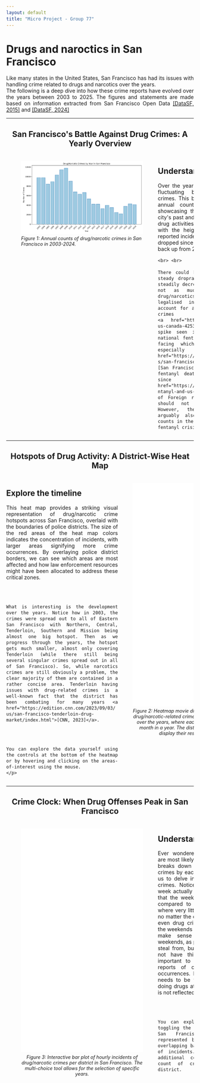 ```yaml
---
layout: default
title: "Micro Project - Group 77"
---
```


<div class = "header" >
  <h1>Drugs and naroctics in San Francisco</h1>
</div>
<div class="introduction" markdown="1" style="max-width: 1200px; margin: 0 auto; text-align: justify; text-justify: inter-word;">
  Like many states in the United States, San Francisco has had its issues with handling crime related to drugs and narcotics over the years. <br>
  The following is a deep dive into how these crime reports have evolved over the years between 2003 to 2025. 
  The figures and statements are made based on information extracted from San Francisco Open Data <a href="https://data.sfgov.org/Public-Safety/Police-Department-Incident-Reports-2018-to-Present/wg3w-h783/about_data">[DataSF, 2015]</a> and <a href="https://data.sfgov.org/Public-Safety/Police-Department-Incident-Reports-Historical-2003/tmnf-yvry/about_data">[DataSF, 2024]</a> 
</div>

---

<div class = "figure-header" style="text-align: center; margin-bottom: 20px;">
  <h2>San Francisco's Battle Against Drug Crimes: A Yearly Overview</h2>
</div>

<div class="narrative-container" style="display: flex; align-items: flex-start; justify-content: space-between; width: 100%; max-width: 1200px; margin: 0 auto; overflow: hidden;">
  <figure class="image-container" style="flex: 1 1 65%; min-width: 65%; max-width: 65%; display: flex; justify-content: center; flex-direction: column; align-items: center;">
    <img src="/assets/figures/drug_crimes_by_year.png" alt="Figure 1" style="border:none; width: 100%; max-width: 100%; display: block;">
    <figcaption style="font-style: italic; font-size: 0.9em; margin-top: 5px;">Figure 1: Annual counts of drug/narcotic crimes in San Francisco in 2003-2024.</figcaption>
  </figure>
  <!-- <div class="image-container" style="flex: 1 1 65%; min-width: 65%; max-width: 65%; display: flex; justify-content: center;">
    <img src="/assets/figures/drug time series.png" alt="Figure 1" style="border:none; width: 100%; max-width: 100%; display: block;">
  </div> -->
  
  <div class="text-container" style="flex: 1 1 35%; min-width: 35%; max-width: 35%; text-align: justify; word-break: break-word; overflow-wrap: break-word; hyphens: auto; min-width: 300px;">
    <h2>Understanding the Data</h2>
    <p>Over the years, San Francisco has faced a fluctuating battle against drug-related crimes. This bar chart vividly illustrates the annual counts of drug/narcotic crimes, showcasing the peaks and troughs in the city's past and ongoing efforts to curb illegal drug activities. Each bar represents a year, with the height indicating the number of reported incidents. Notice how it has steadily dropped since 2009, but seems to be picking back up from 2022.
    
    <br> <br>

    There could be numerous causes for the steady droprate. Crime overall has been steadily decreasing in San Francisco, but not as much as is reflected in drug/narcotics. Recreational cannabis was legalised in 2018 which would also account for a drop in marijuanna-related crimes
    <a href="https://www.bbc.com/news/world-us-canada-42532776">[BBC, 2018]</a>. The spike seen in 2022 could reflect the national fentanyl crisis that America is facing which has hit San Francisco especially hard <a href="https://www.sfchronicle.com/projects/san-francisco-drug-overdose-deaths">[San Francisco Chronicle, 2025]</a>, but fentanyl deaths have been on the rise since 2016 <a href="https://www.cfr.org/backgrounder/fentanyl-and-us-opioid-epidemic">[Council of Foreign relations, 2025]</a>, so it should not only spike after 2022. However, the Corona epidemic could arguably also help explain the lower counts in the years 2019-2023 despite the fentanyl crisis.</p>
  </div>
</div>



---
<div class = "figure-header" style="text-align: center; margin-bottom: 20px;">
  <h2>Hotspots of Drug Activity: A District-Wise Heat Map</h2>
</div>

<div class="narrative-container" style="display: flex; align-items: flex-start; justify-content: space-between; width: 100%; max-width: 1200px; margin: 0 auto; overflow: hidden;">
  <div class="text-container" style="flex: 1 1 35%; min-width: 35%; max-width: 35%; text-align: justify; word-break: break-word; overflow-wrap: break-word; hyphens: auto; min-width: 300px;">
    <h2>Explore the timeline</h2>
    <p>This heat map provides a striking visual representation of drug/narcotic crime hotspots across San Francisco, overlaid with the boundaries of police districts. The size of the red areas of the heat map colors indicates the concentration of incidents, with larger areas signifying more crime occurrences. By overlaying police district borders, we can see which areas are most affected and how law enforcement resources might have been allocated to address these critical zones. 

  <br><br>

    What is interesting is the development over the years. Notice how in 2003, the crimes were spread out to all of Eastern San Francisco with Northern, Central, Tenderloin, Southern and Mission being almost one big hotspot. Then as we progress through the years, the hotspot gets much smaller, almost only covering Tenderloin (while there still being several singular crimes spread out in all of San Francisco). So, while narcotics crimes are still obviously a problem, the clear majority of them are contained in a rather concise area. Tenderloin having issues with drug-related crimes is a well-known fact that the district has been combating for many years <a href="https://edition.cnn.com/2023/09/03/us/san-francisco-tenderloin-drug-market/index.html">[CNN, 2023]</a>. 

  <br><br>

    You can explore the data yourself using the controls at the bottom of the heatmap or by hovering and clicking on the areas-of-interest using the mouse.  
    </p>
  </div>
  <!-- <div class="image-container" style="flex: 1 1 65%; min-width: 65%; max-width: 65%; display: flex; justify-content: center;">
    <iframe src="/assets/html/A2_san_francisco_heatmapwithtime.html" 
            style="border:none; width: 100%; height: 600px; max-width: 100%; display: block;"></iframe>
  </div> -->
  <figure class="image-container" style="flex: 1 1 65%; min-width: 65%; max-width: 65%; display: flex; flex-direction: column; align-items: center; justify-content: center;">
    <iframe src="/assets/html/A2_san_francisco_heatmapwithtime.html" 
            style="border:none; width: 100%; height: 600px; max-width: 100%; display: block;"></iframe>
    <figcaption style="font-style: italic; font-size: 0.9em; margin-top: 5px; text-align: center;">
      Figure 2: Heatmap movie diplaying the development of drug/narcotic-related crime incidents in San Fransisco over the years, where each frame corresponds to a month in a year. The districts are highlighted and display their respective counts. 
    </figcaption>
  </figure>

</div>


---

<div class = "figure-header" style="text-align: center; margin-bottom: 20px;">
  <h2>Crime Clock: When Drug Offenses Peak in San Francisco</h2>
</div>

<div class="narrative-container" style="display: flex; align-items: flex-start; justify-content: space-between; width: 100%; max-width: 1200px; margin: 0 auto; overflow: hidden;">
  <!-- <div class="image-container" style="flex: 1 1 65%; min-width: 65%; max-width: 65%; display: flex; justify-content: center;">
    <iframe src="/assets/html/Narcotic 24h by district 4.html" style="border: 1px solid transparent; width: 1000px; height: 600px; display: block; flex-grow: 1;"></iframe>
  </div> -->
  <!-- <figure class="image-container" style="flex: 1 1 65%; min-width: 65%; max-width: 65%; display: flex; justify-content: center; flex-direction: column; align-items: center;">
    <iframe src="/assets/html/drug_crime_plot.html" style="border: 1px solid transparent; width: 1000px; height: 600px; display: block; flex-grow: 1;"></iframe>
    <figcaption style="font-style: italic; font-size: 0.9em; margin-top: 5px;">Figure 3: Interactive bar plot of hourly incidents of drug/narcotic crimes per district in San Francisco. The multi-choice tool allows for the selection of specific years.</figcaption>
  </figure> -->
  <figure class="image-container" style="flex: 1 1 65%; min-width: 65%; max-width: 65%; display: flex; justify-content: center; flex-direction: column; align-items: center;">
    <iframe src="/assets/html/drug_crime_plot.html" style="border: 1px solid transparent; width: 100%; max-width: 1000px; height: 600px; display: block; flex-grow: 1;"></iframe>
    <figcaption style="font-style: italic; font-size: 0.9em; margin-top: 5px; text-align: center;">
      Figure 3: Interactive bar plot of hourly incidents of drug/narcotic crimes per district in San Francisco. The multi-choice tool allows for the selection of specific years.
    </figcaption>
  </figure>
  <div class="text-container" style="flex: 1 1 35%; min-width: 35%; max-width: 35%; text-align: justify; word-break: break-word; overflow-wrap: break-word; hyphens: auto; min-width: 300px;">
    <h2>Understanding the Data</h2>
    <p>Ever wondered when drug-related crimes are most likely to occur? This interactive plot breaks down the number of drug/narcotic crimes by each hour of the day. This allows us to delve into the daily rhythms of drug crimes. Notice how much the day of the week actually affects crime rates. It is clear that the weekend sees less overall reports compared to weekdays - except for 5am where very little crime seems to occur at all no matter the day. It is interesting to see that even drug crimes seem to somewhat take the weekends off. For buglaries/theft it would make sense to see less crime over weekends, as people are home and harder to steal from, but the use of narcotics should not have this limitation. However, it is important to note that this data reflects reports of crimes and not the actual occurrences. For a crime to be reported it needs to be witnessed, and if people are doing drugs at home over the weekend that is not reflected in this data. 

  <br><br>

    You can explore this data yourself by toggling the various police districts in San Francisco. Each district is represented by a different color, with overlapping bars indicating the intensity of incidents. The hover tool provides additional context, showing the exact count of crimes for each hour and district.

  </p>
</div>

--- 

<footer style="width: 100%; text-align: center; margin-top: 40px; font-size: 0.9em;">
  <p>
    View the complete code on 
    <a href="https://github.com/s204475/s204475.github.io" target="_blank">GitHub</a> 
    and explore the notebook used for making the plots 
    <a href="https://github.com/AleksandarLukic96/02806_Social_Data/blob/main/notebooks/A2.ipynb" target="_blank">here</a>.
  </p>
</footer>
